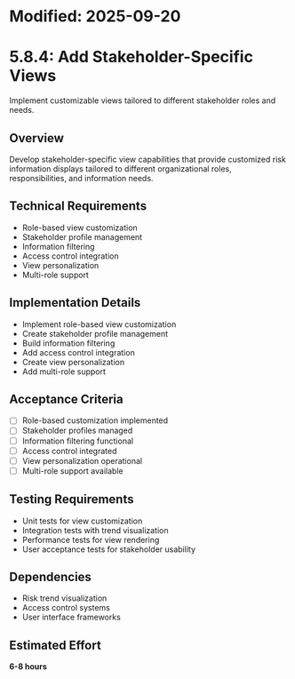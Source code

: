 # Modified: 2025-09-20

# 5.8.4: Add Stakeholder-Specific Views

Implement customizable views tailored to different stakeholder roles and needs.

## Overview
Develop stakeholder-specific view capabilities that provide customized risk information displays tailored to different organizational roles, responsibilities, and information needs.

## Technical Requirements
- Role-based view customization
- Stakeholder profile management
- Information filtering
- Access control integration
- View personalization
- Multi-role support

## Implementation Details
- Implement role-based view customization
- Create stakeholder profile management
- Build information filtering
- Add access control integration
- Create view personalization
- Add multi-role support

## Acceptance Criteria
- [ ] Role-based customization implemented
- [ ] Stakeholder profiles managed
- [ ] Information filtering functional
- [ ] Access control integrated
- [ ] View personalization operational
- [ ] Multi-role support available

## Testing Requirements
- Unit tests for view customization
- Integration tests with trend visualization
- Performance tests for view rendering
- User acceptance tests for stakeholder usability

## Dependencies
- Risk trend visualization
- Access control systems
- User interface frameworks

## Estimated Effort
**6-8 hours**
